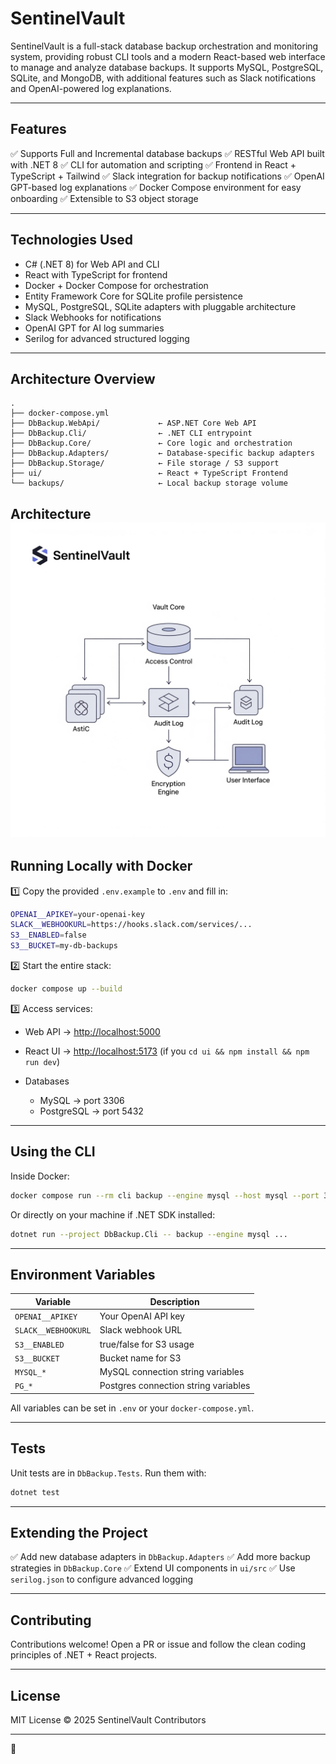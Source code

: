 

# SentinelVault

SentinelVault is a full-stack database backup orchestration and monitoring system, providing robust CLI tools and a modern React-based web interface to manage and analyze database backups. It supports MySQL, PostgreSQL, SQLite, and MongoDB, with additional features such as Slack notifications and OpenAI-powered log explanations.

---

## Features

✅ Supports Full and Incremental database backups
✅ RESTful Web API built with .NET 8
✅ CLI for automation and scripting
✅ Frontend in React + TypeScript + Tailwind
✅ Slack integration for backup notifications
✅ OpenAI GPT-based log explanations
✅ Docker Compose environment for easy onboarding
✅ Extensible to S3 object storage

---

## Technologies Used

* C# (.NET 8) for Web API and CLI
* React with TypeScript for frontend
* Docker + Docker Compose for orchestration
* Entity Framework Core for SQLite profile persistence
* MySQL, PostgreSQL, SQLite adapters with pluggable architecture
* Slack Webhooks for notifications
* OpenAI GPT for AI log summaries
* Serilog for advanced structured logging

---

## Architecture Overview

```
.
├── docker-compose.yml
├── DbBackup.WebApi/             ← ASP.NET Core Web API
├── DbBackup.Cli/                ← .NET CLI entrypoint
├── DbBackup.Core/               ← Core logic and orchestration
├── DbBackup.Adapters/           ← Database-specific backup adapters
├── DbBackup.Storage/            ← File storage / S3 support
├── ui/                          ← React + TypeScript Frontend
└── backups/                     ← Local backup storage volume
```

Architecture
![alt text](https://github.com/Motupallisailohith/SentinelVault/blob/main/arc.png)
---

## Running Locally with Docker

1️⃣ Copy the provided `.env.example` to `.env` and fill in:

```bash
OPENAI__APIKEY=your-openai-key
SLACK__WEBHOOKURL=https://hooks.slack.com/services/...
S3__ENABLED=false
S3__BUCKET=my-db-backups
```

2️⃣ Start the entire stack:

```bash
docker compose up --build
```

3️⃣ Access services:

* Web API → [http://localhost:5000](http://localhost:5000)
* React UI → [http://localhost:5173](http://localhost:5173) (if you `cd ui && npm install && npm run dev`)
* Databases

  * MySQL → port 3306
  * PostgreSQL → port 5432

---

## Using the CLI

Inside Docker:

```bash
docker compose run --rm cli backup --engine mysql --host mysql --port 3306 --user root --password root --database test --out /app/backups
```

Or directly on your machine if .NET SDK installed:

```bash
dotnet run --project DbBackup.Cli -- backup --engine mysql ...
```

---

## Environment Variables

| Variable            | Description                          |
| ------------------- | ------------------------------------ |
| `OPENAI__APIKEY`    | Your OpenAI API key                  |
| `SLACK__WEBHOOKURL` | Slack webhook URL                    |
| `S3__ENABLED`       | true/false for S3 usage              |
| `S3__BUCKET`        | Bucket name for S3                   |
| `MYSQL_*`           | MySQL connection string variables    |
| `PG_*`              | Postgres connection string variables |

All variables can be set in `.env` or your `docker-compose.yml`.

---

## Tests

Unit tests are in `DbBackup.Tests`. Run them with:

```bash
dotnet test
```

---

## Extending the Project

✅ Add new database adapters in `DbBackup.Adapters`
✅ Add more backup strategies in `DbBackup.Core`
✅ Extend UI components in `ui/src`
✅ Use `serilog.json` to configure advanced logging

---

## Contributing

Contributions welcome!
Open a PR or issue and follow the clean coding principles of .NET + React projects.

---

## License

MIT License © 2025 SentinelVault Contributors

---

🚀
